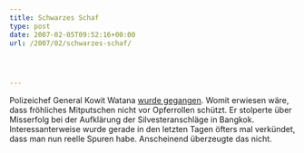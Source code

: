 ```yaml
---
title: Schwarzes Schaf
type: post
date: 2007-02-05T09:52:16+00:00
url: /2007/02/schwarzes-schaf/




---
```

Polizeichef General Kowit Watana [wurde gegangen][1]. Womit erwiesen wäre, dass fröhliches Mitputschen nicht vor Opferrollen schützt. Er stolperte über Misserfolg bei der Aufklärung der Silvesteranschläge in Bangkok. Interessanterweise wurde gerade in den letzten Tagen öfters mal verkündet, dass man nun reelle Spuren habe. Anscheinend überzeugte das nicht.

 [1]: http://nationmultimedia.com/2007/02/05/headlines/headlines_30026016.php
